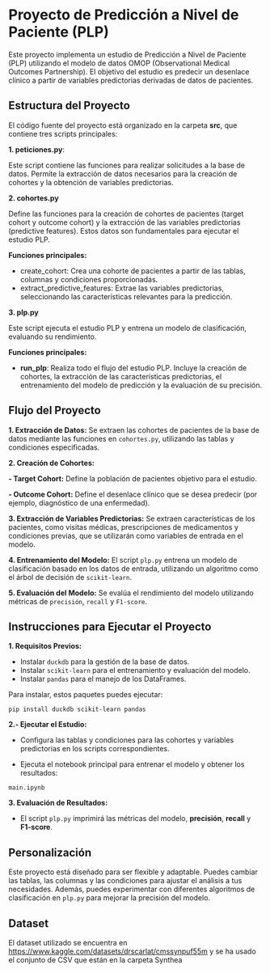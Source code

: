 
# Proyecto de Predicción a Nivel de Paciente (PLP)

Este proyecto implementa un estudio de Predicción a Nivel de Paciente (PLP) utilizando el modelo de datos OMOP (Observational Medical Outcomes Partnership). El objetivo del estudio es predecir un desenlace clínico a partir de variables predictorias derivadas de datos de pacientes.

## Estructura del Proyecto
El código fuente del proyecto está organizado en la carpeta **src**, que contiene tres scripts principales:

**1. peticiones.py**:

Este script contiene las funciones para realizar solicitudes a la base de datos. Permite la extracción de datos necesarios para la creación de cohortes y la obtención de variables predictorias.

**2. cohortes.py**

Define las funciones para la creación de cohortes de pacientes (target cohort y outcome cohort) y la extracción de las variables predictorias (predictive features). Estos datos son fundamentales para ejecutar el estudio PLP.

**Funciones principales:**
- create_cohort: Crea una cohorte de pacientes a partir de las tablas, columnas y condiciones proporcionadas.
- extract_predictive_features: Extrae las variables predictorias, seleccionando las características relevantes para la predicción.

**3. plp.py**

Este script ejecuta el estudio PLP y entrena un modelo de clasificación, evaluando su rendimiento.

**Funciones principales:**

- **run_plp**: Realiza todo el flujo del estudio PLP. Incluye la creación de cohortes, la extracción de las características predictorias, el entrenamiento del modelo de predicción y la evaluación de su precisión.

## Flujo del Proyecto

**1. Extracción de Datos:** Se extraen las cohortes de pacientes de la base de datos mediante las funciones en `cohortes.py`, utilizando las tablas y condiciones especificadas.

**2. Creación de Cohortes:**

**- Target Cohort:** Define la población de pacientes objetivo para el estudio.

**- Outcome Cohort:** Define el desenlace clínico que se desea predecir (por ejemplo, diagnóstico de una enfermedad).

**3. Extracción de Variables Predictorias:**
Se extraen características de los pacientes, como visitas médicas, prescripciones de medicamentos y condiciones previas, que se utilizarán como variables de entrada en el modelo.

**4. Entrenamiento del Modelo:** El script `plp.py` entrena un modelo de clasificación basado en los datos de entrada, utilizando un algoritmo como el árbol de decisión de `scikit-learn`.

**5. Evaluación del Modelo:** Se evalúa el rendimiento del modelo utilizando métricas de `precisión`, `recall` y `F1-score`.

## Instrucciones para Ejecutar el Proyecto

**1. Requisitos Previos:** 

- Instalar `duckdb` para la gestión de la base de datos.
- Instalar `scikit-learn` para el entrenamiento y evaluación del modelo.
- Instalar `pandas` para el manejo de los DataFrames.

Para instalar, estos paquetes puedes ejecutar:

`pip install duckdb scikit-learn pandas
`

**2.- Ejecutar el Estudio:**

- Configura las tablas y condiciones para las cohortes y variables predictorias en los scripts correspondientes.

- Ejecuta el notebook principal para entrenar el modelo y obtener los resultados:

`main.ipynb`

**3. Evaluación de Resultados:**
- El script `plp.py` imprimirá las métricas del modelo, **precisión**, **recall** y **F1-score**.

## Personalización

Este proyecto está diseñado para ser flexible y adaptable. Puedes cambiar las tablas, las columnas y las condiciones para ajustar el análisis a tus necesidades. Además, puedes experimentar con diferentes algoritmos de clasificación en `plp.py` para mejorar la precisión del modelo.

## Dataset 

El dataset utilizado se encuentra en https://www.kaggle.com/datasets/drscarlat/cmssynpuf55m y se ha usado el conjunto de CSV que están en la carpeta Synthea
